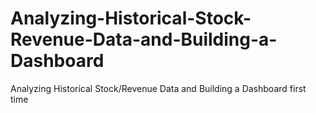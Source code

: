 # Analyzing-Historical-Stock-Revenue-Data-and-Building-a-Dashboard
Analyzing Historical Stock/Revenue Data and Building a Dashboard
first time
